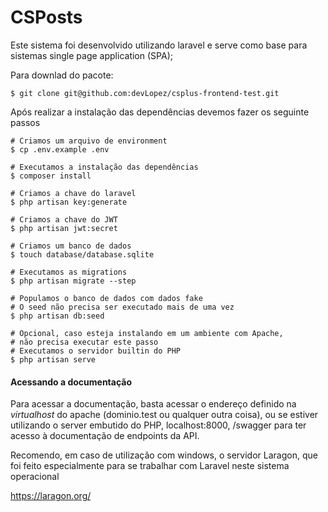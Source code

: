 # CSPosts

Este sistema foi desenvolvido utilizando laravel e serve como base para sistemas
single page application (SPA);

Para downlad do pacote:

```shell script
$ git clone git@github.com:devLopez/csplus-frontend-test.git
```

Após realizar a instalação das dependências devemos fazer os seguinte passos
```shell script
# Criamos um arquivo de environment
$ cp .env.example .env

# Executamos a instalação das dependências
$ composer install

# Criamos a chave do laravel
$ php artisan key:generate

# Criamos a chave do JWT
$ php artisan jwt:secret

# Criamos um banco de dados
$ touch database/database.sqlite

# Executamos as migrations
$ php artisan migrate --step

# Populamos o banco de dados com dados fake
# O seed não precisa ser executado mais de uma vez
$ php artisan db:seed

# Opcional, caso esteja instalando em um ambiente com Apache,
# não precisa executar este passo
# Executamos o servidor builtin do PHP
$ php artisan serve
```

#### Acessando a documentação
Para acessar a documentação, basta acessar o endereço definido na *virtualhost* do
apache (dominio.test ou qualquer outra coisa), ou se estiver utilizando o server
embutido do PHP, localhost:8000, /swagger para ter acesso à documentação de endpoints
da API.

Recomendo, em caso de utilização com windows, o servidor Laragon, que foi feito
especialmente para se trabalhar com Laravel neste sistema operacional

https://laragon.org/